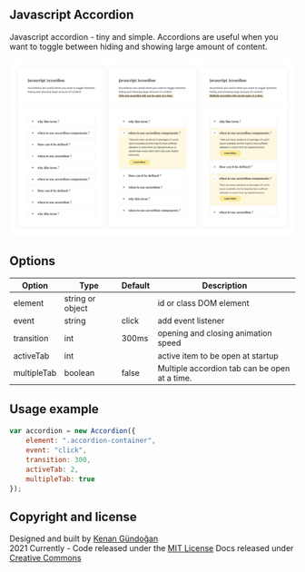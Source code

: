 ## Javascript Accordion
Javascript accordion - tiny and simple.
Accordions are useful when you want to toggle between hiding and showing large amount of content.

![Javascript Accordion](https://raw.githubusercontent.com/kenangundogan/javascript-accodion/main/asset/javascript-accordion-cover.png)

## Options
Option | Type | Default | Description
------ | ---- | ------- | -----------
element | string or object |  | id or class DOM element
event | string | click | add event listener
transition | int | 300ms | opening and closing animation speed
activeTab | int |  | active item to be open at startup
multipleTab | boolean | false | Multiple accordion tab can be open at a time.

## Usage example
```javascript
var accordion = new Accordion({
    element: ".accordion-container",
    event: "click",
    transition: 300,
    activeTab: 2,
    multipleTab: true
});
```

## Copyright and license
Designed and built by [Kenan Gündoğan](https://www.linkedin.com/in/kenangundogan/)
<br>
2021 Currently - Code released under the [MIT License](https://github.com/kenangundogan/javascript-accodion/blob/master/LICENSE)
Docs released under [Creative Commons](https://creativecommons.org/licenses/by/3.0/)
